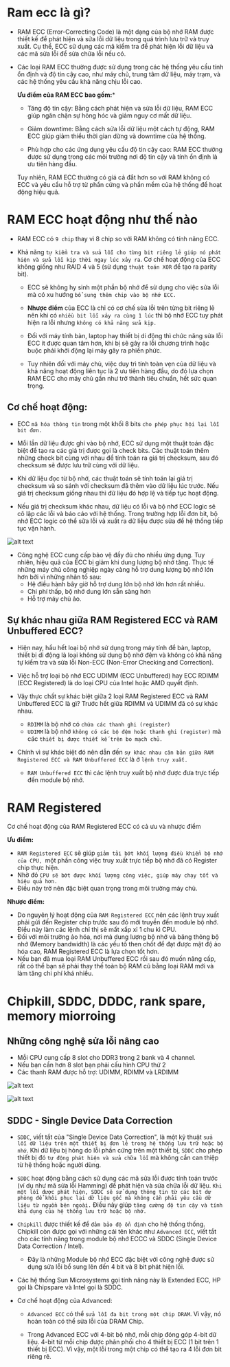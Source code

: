 # Ram ecc là gì?

- RAM ECC (Error-Correcting Code) là một dạng của bộ nhớ RAM được thiết kế để phát hiện và sửa lỗi dữ liệu trong quá trình lưu trữ và truy xuất. Cụ thể, ECC sử dụng các mã kiểm tra để phát hiện lỗi dữ liệu và các mã sửa lỗi để sửa chữa lỗi nếu có.

- Các loại RAM ECC thường được sử dụng trong các hệ thống yêu cầu tính ổn định và độ tin cậy cao, như máy chủ, trung tâm dữ liệu, máy trạm, và các hệ thống yêu cầu khả năng chịu lỗi cao.

    **Ưu điểm của RAM ECC bao gồm:***

    - Tăng độ tin cậy: Bằng cách phát hiện và sửa lỗi dữ liệu, RAM ECC giúp ngăn chặn sự hỏng hóc và giảm nguy cơ mất dữ liệu.

    - Giảm downtime: Bằng cách sửa lỗi dữ liệu một cách tự động, RAM ECC giúp giảm thiểu thời gian dừng và downtime của hệ thống.

    - Phù hợp cho các ứng dụng yêu cầu độ tin cậy cao: RAM ECC thường được sử dụng trong các môi trường nơi độ tin cậy và tính ổn định là ưu tiên hàng đầu.

    Tuy nhiên, RAM ECC thường có giá cả đắt hơn so với RAM không có ECC và yêu cầu hỗ trợ từ phần cứng và phần mềm của hệ thống để hoạt động hiệu quả.

# RAM ECC hoạt động như thế nào

- RAM ECC có `9 chip` thay vì 8 chip so với RAM không có tính năng ECC.

- Khả năng `tự kiểm tra và sửa lỗi cho từng bit riêng lẻ giúp nó phát hiện và sửa lỗi kịp thời ngay lúc xảy ra`. Cơ chế hoạt động của ECC không giống như RAID 4 và 5 (sử dụng `thuật toán XOR` để tạo ra parity bit).

  - ECC sẽ không hy sinh một phần bộ nhớ để sử dụng cho việc sửa lỗi mà có xu hướng `bổ sung thêm chip vào bộ nhớ ECC.`

  - **Nhược điểm** của ECC là chỉ có cơ chế sửa lỗi trên từng bit riêng lẻ nên khi có `nhiều bit lỗi xảy ra cùng 1 lúc` thì bộ nhớ ECC tuy phát hiện ra lỗi nhưng `không có khả năng sửa kịp.`

  - Đối với máy tính bàn, laptop hay thiết bị di động thì chức năng sửa lỗi ECC ít được quan tâm hơn, khi bị sẽ gây ra lỗi chương trình hoặc buộc phải khởi động lại máy gây ra phiền phức.

  - Tuy nhiên đối với máy chủ, việc duy trì tính toàn vẹn của dữ liệu và khả năng hoạt động liên tục là 2 ưu tiên hàng đầu, do đó lựa chọn RAM ECC cho máy chủ gần như trở thành tiêu chuẩn, hết sức quan trọng.

## Cơ chế hoạt động:

- ECC `mã hóa thông tin` trong một khối 8 bits `cho phép phục hội lại lỗi bit đơn.`

- Mỗi lần dữ liệu được ghi vào bộ nhớ, ECC sử dụng một thuật toán đặc biệt để tạo ra các giá trị được gọi là check bits. Các thuật toán thêm những check bít cùng với nhau để tính toán ra giá trị checksum, sau đó checksum sẽ được lưu trữ cùng với dữ liệu.

- Khi dữ liệu đọc từ bộ nhớ, các thuật toán sẽ tính toán lại giá trị checksum và so sánh với checksum đã thêm vào dữ liệu lúc trước. Nếu giá trị checksum giống nhau thì đữ liệu đó hợp lệ và tiếp tục hoạt động.

- Nếu giá trị checksum khác nhau, dữ liệu có lỗi và bộ nhớ ECC logic sẽ cô lập các lỗi và báo cáo với hệ thống. Trong trường hợp lỗi đơn bit, bộ nhớ ECC logic có thể sữa lỗi và xuất ra dữ liệu được sửa để hệ thống tiếp tục vận hành.

![alt text](img/image.png)

- Công nghệ ECC cung cấp bảo vệ đầy đủ cho nhiều ứng dụng. Tuy nhiên, hiệu quả của ECC bị giảm khi dung lượng bộ nhớ tăng. Thực tế những máy chủ công nghiệp ngày càng hỗ trợ dung lượng bộ nhớ lớn hơn bởi vì những nhân tố sau:
  - Hệ điều hành bây giờ hỗ trợ dung lớn bộ nhớ lớn hơn rất nhiều.
  - Chi phí thấp, bộ nhớ dung lớn sẵn sàng hơn
  - Hỗ trợ máy chủ ảo.

## Sự khác nhau giữa RAM Registered ECC và RAM Unbuffered ECC?
- Hiện nay, hầu hết loại bộ nhớ sử dụng trong máy tính để bàn, laptop, thiết bị di động là loại không sử dụng bộ nhớ đệm và không có khả năng tự kiểm tra và sửa lỗi Non-ECC (Non-Error Checking and Correction). 
- Việc hỗ trợ loại bộ nhớ ECC UDIMM (ECC Unbuffered) hay ECC RDIMM (ECC Registered) là do loại CPU của Intel hoặc AMD quyết định.

- Vậy thực chất sự khác biệt giữa 2 loại RAM Registered ECC và RAM Unbuffered ECC là gì? Trước hết giữa RDIMM và UDIMM đã có sự khác nhau.
  - `RDIMM` là bộ nhớ có `chứa các thanh ghi (register)`
  - `UDIMM` là bộ nhớ `không có các bộ đệm hoặc thanh ghi (register)` mà các `thiết bị được thiết kế trên bo mạch chủ.`
- Chính vì sự khác biệt đó nên dẫn đến `sự khác nhau căn bản giữa RAM Registered ECC và RAM Unbuffered ECC` là ở `lệnh truy xuất.`
  - `RAM Unbuffered ECC` thì các lệnh truy xuất bộ nhớ được đưa trực tiếp đến module bộ nhớ.
# RAM Registered

Cơ chế hoạt động của RAM Registered ECC có cả ưu và nhược điểm

**Ưu điểm:**
  - `RAM Registered ECC` sẽ giúp `giảm tải bớt khối lượng điều khiển bộ nhớ của CPU, `một phần công việc truy xuất trực tiếp bộ nhớ đã có Register chip thực hiện.
  - Nhờ đó `CPU sẽ bớt được khối lượng công việc, giúp máy chạy tốt và hiệu quả hơn.`
  - Điều này trở nên đặc biệt quan trọng trong môi trường máy chủ.

**Nhược điểm:**
  - Do nguyên lý hoạt động của `RAM Registered ECC` nên các lệnh truy xuất phải gửi đến Register chip trước sau đó mới truyền đến module bộ nhớ. Điều này làm các lệnh chỉ thị sẽ mất xấp xỉ 1 chu kì CPU.
- Đối với môi trường ảo hóa, nơi mà dung lượng bộ nhớ và băng thông bộ nhớ (Memory bandwidth) là các yếu tố then chốt để đạt được mật độ ảo hóa cao, RAM Registered ECC là lựa chọn tốt hơn.
- Nếu bạn đã mua loại RAM Unbuffered ECC rồi sau đó muốn nâng cấp, rất có thể bạn sẽ phải thay thế toàn bộ RAM cũ bằng loại RAM mới và làm tăng chi phí khá nhiều.

# Chipkill, SDDC, DDDC, rank spare, memory miorroing

## Những công nghệ sửa lỗi nâng cao
- Mỗi CPU cung cấp 8 slot cho DDR3 trong 2 bank và 4 channel.
- Nếu bạn cần hơn 8 slot bạn phải cấu hình CPU thứ 2
- Các thanh RAM được hỗ trợ: UDIMM, RDIMM và LRDIMM

![alt text](img/image1.png)

![alt text](img/image2.png)

## SDDC - Single Device Data Correction 

- `SDDC`, viết tắt của "Single Device Data Correction", là một kỹ thuật `sửa lỗi dữ liệu trên một thiết bị đơn lẻ trong hệ thống lưu trữ hoặc bộ nhớ`. Khi dữ liệu bị hỏng do lỗi phần cứng trên một thiết bị, `SDDC` cho phép thiết bị đó `tự động phát hiện và sửa chữa lỗi` mà không cần can thiệp từ hệ thống hoặc người dùng.

- `SDDC` hoạt động bằng cách sử dụng các mã sửa lỗi được tính toán trước (ví dụ như mã sửa lỗi Hamming) để phát hiện và sửa chữa lỗi dữ liệu. `Khi một lỗi được phát hiện, SDDC sẽ sử dụng thông tin từ các bit dự phòng để khôi phục lại dữ liệu gốc mà không cần phải yêu cầu dữ liệu từ nguồn bên ngoài.` Điều này giúp `tăng cường độ tin cậy và tính khả dụng của hệ thống lưu trữ hoặc bộ nhớ.`

- `Chipkill` được thiết kế để `đảm bảo độ ổn định` cho hệ thống thống. Chipkill còn được gọi với những cái tên khác như `Advanced ECC`, viết tắt cho các tính năng trong module bộ nhớ ECCC và SDDC (Single Device Data Correction / Intel).

  - Đây là những Module bộ nhớ ECC đặc biệt với công nghệ được sử dụng sửa lỗi bổ sung lên đến 4 bit và 8 bit phát hiện lỗi.

- Các hệ thống Sun Microsystems gọi tính năng này là Extended ECC, HP gọi là Chipspare và Intel gọi là SDDC.

- Cơ chế hoạt động của Advanced:
  - `Advanced ECC` có thể `sửa lỗi đa bit trong một chip DRAM`. Vì vậy, nó hoàn toàn có thể sửa lỗi của DRAM Chip.

  - Trong Advanced ECC với 4-bit bộ nhớ, mỗi chip đóng góp 4-bit dữ liệu. 4-bit từ mỗi chip được phân phối cho 4 thiết bị ECC (1 bit trên 1 thiết bị ECC). Vì vậy, một lỗi trong một chip có thể tạo ra 4 lỗi đơn bit riêng rẽ.